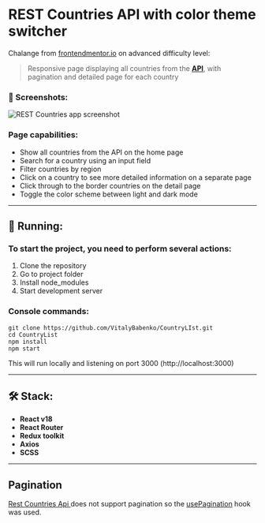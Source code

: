 # REST Countries API with color theme switcher

Chalange from [frontendmentor.io](https://www.frontendmentor.io/) on advanced difficulty level:

> Responsive page displaying all countries from the **[API](https://restcountries.com)**, with pagination and detailed page for each country

### 📸 Screenshots:

![REST Countries app screenshot](https://res.cloudinary.com/dz209s6jk/image/upload/v1554827486/Challenges/wirxeocmd6tpnn9c5oqc.jpg)

### Page capabilities:

- Show all countries from the API on the home page
- Search for a country using an input field
- Filter countries by region
- Click on a country to see more detailed information on a separate page
- Click through to the border countries on the detail page
- Toggle the color scheme between light and dark mode

---

## 🏃 Running:

### To start the project, you need to perform several actions:

1. Сlone the repository
2. Go to project folder
3. Install node_modules
4. Start development server

### Console commands:

```
git clone https://github.com/VitalyBabenko/CountryLIst.git
cd CountryList
npm install
npm start
```

This will run locally and listening on port 3000 (http://localhost:3000)

---

## 🛠 Stack:

- **React v18**
- **React Router**
- **Redux toolkit**
- **Axios**
- **SCSS**

---

## Pagination

[Rest Countries Api ](https://restcountries.com)
does not support pagination so the [usePagination](https://github.com/VitalyBabenko/CountryLIst/blob/master/src/hooks/usePagination.ts) hook was used.
